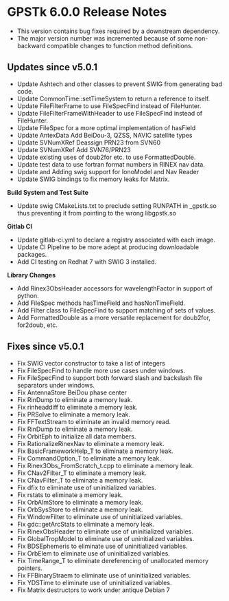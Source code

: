 GPSTk 6.0.0 Release Notes
========================

 * This version contains bug fixes required by a downstream dependency.  
 * The major version number was incremented because of some non-backward compatible changes 
   to function method definitions.

Updates since v5.0.1
---------------------
  * Update Ashtech and other classes to prevent SWIG from generating bad code.
  * Update CommonTime::setTimeSystem to return a reference to itself.
  * Update FileFilterFrame to use FileSpecFind instead of FileHunter.
  * Update FileFilterFrameWithHeader to use FileSpecFind instead of FileHunter.
  * Update FileSpec for a more optimal implementation of hasField
  * Update AntexData Add BeiDou-3, QZSS, NAVIC satellite types
  * Update SVNumXRef Deassign PRN23 from SVN60
  * Update SVNumXRef Add SVN76/PRN23
  * Update existing uses of doub2for etc. to use FormattedDouble.
  * Update test data to use fortran format numbers in RINEX nav data.
  * Update and Adding swig support for IonoModel and Nav Reader
  * Update SWIG bindings to fix memory leaks for Matrix.

**Build System and Test Suite**
  * Update swig CMakeLists.txt to preclude setting RUNPATH in _gpstk.so thus preventing it from pointing to the 
    wrong libgpstk.so

**Gitlab CI**
  * Update gitlab-ci.yml to declare a registry associated with each image.
  * Update CI Pipeline to be more adept at producing downloadable packages.
  * Add CI testing on Redhat 7 with SWIG 3 installed.

**Library Changes**
  * Add Rinex3ObsHeader accessors for wavelengthFactor in support of python.
  * Add FileSpec methods hasTimeField and hasNonTimeField.
  * Add Filter class to FileSpecFind to support matching of sets of values.
  * Add FormattedDouble as a more versatile replacement for doub2for, for2doub, etc.

Fixes since v5.0.1
--------------------
  * Fix SWIG vector constructor to take a list of integers
  * Fix FileSpecFind to handle more use cases under windows.
  * Fix FileSpecFind to support both forward slash and backslash file separators under windows.
  * Fix AntennaStore BeiDou phase center
  * Fix RinDump to eliminate a memory leak.
  * Fix rinheaddiff to eliminate a memory leak.
  * Fix PRSolve to eliminate a memory leak.
  * Fix FFTextStream to eliminate an invalid memory read.
  * Fix RinDump to eliminate a memory leak.
  * Fix OrbitEph to initialize all data members.
  * Fix RationalizeRinexNav to eliminate a memory leak.
  * Fix BasicFrameworkHelp_T to eliminate a memory leak.
  * Fix CommandOption_T to eliminate a memory leak.
  * Fix Rinex3Obs_FromScratch_t.cpp to eliminate a memory leak.
  * Fix CNav2Filter_T to eliminate a memory leak.
  * Fix CNavFilter_T to eliminate a memory leak.
  * Fix dfix to eliminate use of uninitialized variables.
  * Fix rstats to eliminate a memory leak.
  * Fix OrbAlmStore to eliminate a memory leak.
  * Fix OrbSysStore to eliminate a memory leak.
  * Fix WindowFilter to eliminate use of uninitialized variables.
  * Fix gdc::getArcStats to eliminate a memory leak.
  * Fix RinexObsHeader to eliminate use of uninitialized variables.
  * Fix GlobalTropModel to eliminate use of uninitialized variables.
  * Fix BDSEphemeris to eliminate use of uninitialized variables.
  * Fix OrbElem to eliminate use of uninitialized variables.
  * Fix TimeRange_T to eliminate dereferencing of unallocated memory pointers.
  * Fix FFBinaryStraem to eliminate use of uninitialized variables.
  * Fix YDSTime to eliminate use of uninitialized variables.
  * Fix Matrix destructors to work under antique Debian 7